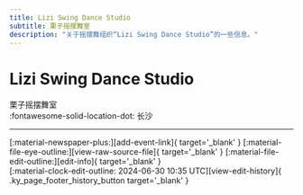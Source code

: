```yaml
---
title: Lizi Swing Dance Studio
subtitle: 栗子摇摆舞室
description: "关于摇摆舞组织“Lizi Swing Dance Studio”的一些信息。"
---
```


# Lizi Swing Dance Studio

栗子摇摆舞室  
:fontawesome-solid-location-dot: 长沙  


---

<div class="ky_page_footer" markdown>
<div class="ky_page_footer_trailing" markdown="span">
[:material-newspaper-plus:][add-event-link]{ target='_blank' }
[:material-file-eye-outline:][view-raw-source-file]{ target='_blank' }
[:material-file-edit-outline:][edit-info]{ target='_blank' }
</div>
<div class="ky_page_footer_leading" markdown="span">
[:material-clock-edit-outline: 2024-06-30 10:35 UTC][view-edit-history]{ .ky_page_footer_history_button target='_blank' }
</div>
</div>

[add-event-link]: https://github.com/swingdance/events/issues/new?assignees=&labels=add+event&projects=&template=02-add_entity.yml&title=%5Bcn%5D%20%3CName%3E&region=cn&province=Hunan&city=Changsha&org_id=lizi-swing-dance-studio "添加活动"
[view-raw-source-file]: https://github.com/swingdance/orgs/blob/main/cn/lizi-swing-dance-studio.json "查看原始源文件"
[edit-info]: https://github.com/swingdance/orgs/issues/new?assignees=&labels=update+org&projects=&template=03-update_entity.yml&title=%5Bcn%5D%20Lizi%20Swing%20Dance%20Studio&region=cn&id=lizi-swing-dance-studio&name=Lizi%20Swing%20Dance%20Studio "编辑信息"

[view-edit-history]: https://github.com/swingdance/orgs/commits/main/cn/lizi-swing-dance-studio.json "查看编辑历史"
